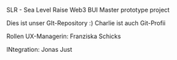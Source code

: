 SLR - Sea Level Raise
Web3 BUI Master prototype project 

Dies ist unser GIt-Repository :)
Charlie ist auch Git-Profii

Rollen
UX-Managerin: Franziska Schicks

INtegration: Jonas Just
